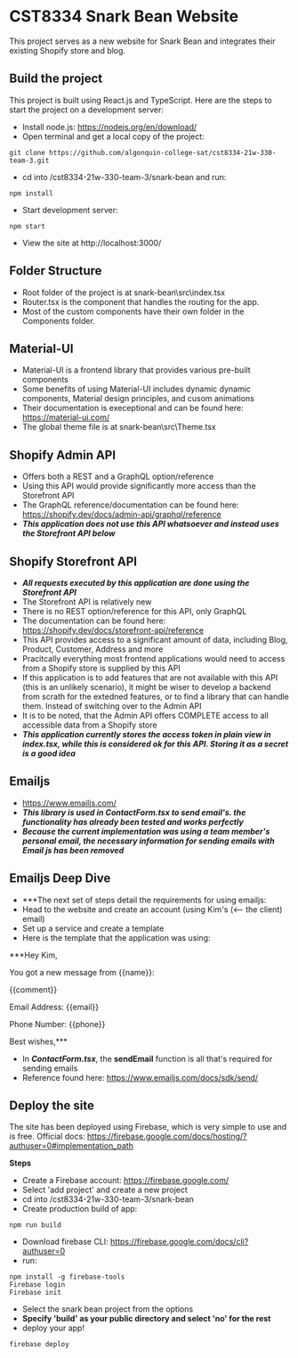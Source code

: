 # CST8334 Snark Bean Website
This project serves as a new website for Snark Bean and integrates their existing Shopify store and blog. 

## Build the project
This project is built using React.js and TypeScript. Here are the steps to start the project on a development server:
- Install node.js: https://nodejs.org/en/download/
- Open terminal and get a local copy of the project:
```
git clone https://github.com/algonquin-college-sat/cst8334-21w-330-team-3.git
```
- cd into /cst8334-21w-330-team-3/snark-bean and run:
```
npm install
```
- Start development server:
```
npm start
```
- View the site at http://localhost:3000/

## Folder Structure
- Root folder of the project is at snark-bean\src\index.tsx
- Router.tsx is the component that handles the routing for the app.
- Most of the custom components have their own folder in the Components folder.

## Material-UI
- Material-UI is a frontend library that provides various pre-built components
- Some benefits of using Material-UI includes dynamic dynamic components, Material design principles, and cusom animations
- Their documentation is execeptional and can be found here: https://material-ui.com/
- The global theme file is at snark-bean\src\Theme.tsx

## Shopify Admin API
- Offers both a REST and a GraphQL option/reference
- Using this API would provide significantly more access than the Storefront API
- The GraphQL reference/documentation can be found here: https://shopify.dev/docs/admin-api/graphql/reference 
- ***This application does not use this API whatsoever and instead uses the Storefront API below***

## Shopify Storefront API
- ***All requests executed by this application are done using the Storefront API***
- The Storefront API is relatively new
- There is no REST option/reference for this API, only GraphQL
- The documentation can be found here: https://shopify.dev/docs/storefront-api/reference
- This API provides access to a significant amount of data, including Blog, Product, Customer, Address and more
- Pracitcally everything most frontend applications would need to access from a Shopify store is supplied by this API
- If this application is to add features that are not available with this API (this is an unlikely scenario), it might be wiser
to develop a backend from scrath for the extedned features, or to find a library that can handle them. Instead of switching over
to the Admin API
- It is to be noted, that the Admin API offers COMPLETE access to all accessible data from a Shopify store
- ***This application currently stores the access token in plain view in index.tsx, while this is considered ok for this API. Storing it as a secret is a good idea*** 

## Emailjs
- https://www.emailjs.com/
- ***This library is used in ContactForm.tsx to send email's. the functionality has already been tested and works perfectly***
- ***Because the current implementation was using a team member's personal email, the necessary information for sending emails with Email js has been removed***

## Emailjs Deep Dive
- ***The next set of steps detail the requirements for using emailjs:
- Head to the website and create an account (using Kim's (<-- the client) email)
- Set up a service and create a template
- Here is the template that the application was using: 

***Hey Kim,

You got a new message from {{name}}:

{{comment}}

Email Address: {{email}}

Phone Number: {{phone}}



Best wishes,***
- In ***ContactForm.tsx***, the **sendEmail** function is all that's required for sending emails
- Reference found here: https://www.emailjs.com/docs/sdk/send/

## Deploy the site
The site has been deployed using Firebase, which is very simple to use and is free. 
Official docs: https://firebase.google.com/docs/hosting/?authuser=0#implementation_path

**Steps**
- Create a Firebase account: https://firebase.google.com/
- Select 'add project' and create a new project
- cd into /cst8334-21w-330-team-3/snark-bean
- Create production build of app:
```
npm run build
```
- Download firebase CLI: https://firebase.google.com/docs/cli?authuser=0
- run:
```
npm install -g firebase-tools
Firebase login
Firebase init
```
- Select the snark bean project from the options
- **Specify 'build' as your public directory and select 'no' for the rest**
- deploy your app!
```
firebase deploy
```

